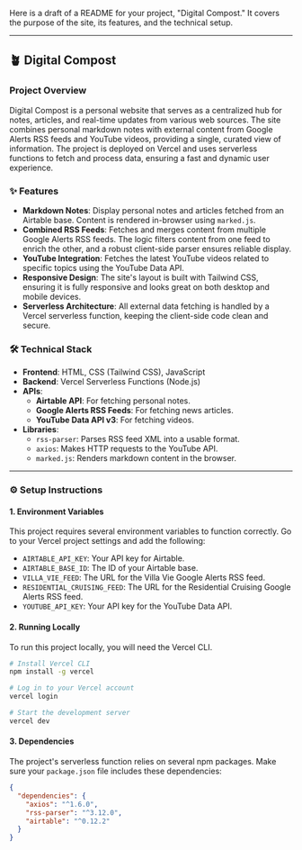 Here is a draft of a README for your project, "Digital Compost." It covers the purpose of the site, its features, and the technical setup.

-----

## 🪴 Digital Compost

### Project Overview

Digital Compost is a personal website that serves as a centralized hub for notes, articles, and real-time updates from various web sources. The site combines personal markdown notes with external content from Google Alerts RSS feeds and YouTube videos, providing a single, curated view of information. The project is deployed on Vercel and uses serverless functions to fetch and process data, ensuring a fast and dynamic user experience.

### ✨ Features

  * **Markdown Notes**: Display personal notes and articles fetched from an Airtable base. Content is rendered in-browser using `marked.js`.
  * **Combined RSS Feeds**: Fetches and merges content from multiple Google Alerts RSS feeds. The logic filters content from one feed to enrich the other, and a robust client-side parser ensures reliable display.
  * **YouTube Integration**: Fetches the latest YouTube videos related to specific topics using the YouTube Data API.
  * **Responsive Design**: The site's layout is built with Tailwind CSS, ensuring it is fully responsive and looks great on both desktop and mobile devices.
  * **Serverless Architecture**: All external data fetching is handled by a Vercel serverless function, keeping the client-side code clean and secure.

### 🛠️ Technical Stack

  * **Frontend**: HTML, CSS (Tailwind CSS), JavaScript
  * **Backend**: Vercel Serverless Functions (Node.js)
  * **APIs**:
      * **Airtable API**: For fetching personal notes.
      * **Google Alerts RSS Feeds**: For fetching news articles.
      * **YouTube Data API v3**: For fetching videos.
  * **Libraries**:
      * `rss-parser`: Parses RSS feed XML into a usable format.
      * `axios`: Makes HTTP requests to the YouTube API.
      * `marked.js`: Renders markdown content in the browser.

-----

### ⚙️ Setup Instructions

#### **1. Environment Variables**

This project requires several environment variables to function correctly. Go to your Vercel project settings and add the following:

  * `AIRTABLE_API_KEY`: Your API key for Airtable.
  * `AIRTABLE_BASE_ID`: The ID of your Airtable base.
  * `VILLA_VIE_FEED`: The URL for the Villa Vie Google Alerts RSS feed.
  * `RESIDENTIAL_CRUISING_FEED`: The URL for the Residential Cruising Google Alerts RSS feed.
  * `YOUTUBE_API_KEY`: Your API key for the YouTube Data API.

#### **2. Running Locally**

To run this project locally, you will need the Vercel CLI.

```bash
# Install Vercel CLI
npm install -g vercel

# Log in to your Vercel account
vercel login

# Start the development server
vercel dev
```

#### **3. Dependencies**

The project's serverless function relies on several npm packages. Make sure your `package.json` file includes these dependencies:

```json
{
  "dependencies": {
    "axios": "^1.6.0",
    "rss-parser": "^3.12.0",
    "airtable": "^0.12.2"
  }
}
```
